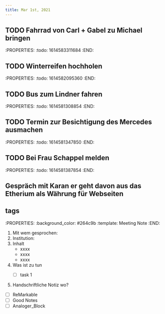 ```yaml
---
title: Mar 1st, 2021
---
```


## TODO Fahrrad von Carl + Gabel zu Michael bringen
:PROPERTIES:
:todo: 1614583311684
:END:
## TODO Winterreifen hochholen
:PROPERTIES:
:todo: 1614582095360
:END:
## TODO Bus zum Lindner fahren
:PROPERTIES:
:todo: 1614581308854
:END:
## TODO Termin zur Besichtigung des Mercedes ausmachen
:PROPERTIES:
:todo: 1614581347850
:END:
## TODO Bei Frau Schappel melden
:PROPERTIES:
:todo: 1614581387854
:END:
## Gespräch mit Karan er geht davon aus das Etherium als Währung für Webseiten
##
## tags #
:PROPERTIES:
:background_color: #264c9b
:template: Meeting Note
:END:

1. Mit wem gesprochen:  
2. Institution:
3. Inhalt
      - xxxx
      - xxxx
      - xxxx
4. Was ist zu tun 
    -  [ ]   task 1


5.  Handschriftliche Notiz wo?
    

- [ ]   ReMarkable
- [ ]  Good Notes
- [ ]   Analoger\_Block